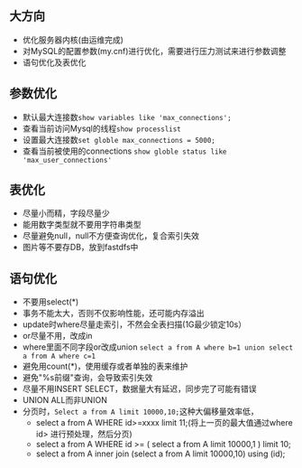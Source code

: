 ## 大方向
- 优化服务器内核(由运维完成)
- 对MySQL的配置参数(my.cnf)进行优化，需要进行压力测试来进行参数调整
- 语句优化及表优化

## 参数优化
- 默认最大连接数`show variables like 'max_connections';`
- 查看当前访问Mysql的线程`show processlist`
- 设置最大连接数`set globle max_connections = 5000;`
- 查看当前被使用的connections `show globle status like 'max_user_connections'`

## 表优化
- 尽量小而精，字段尽量少
- 能用数字类型就不要用字符串类型
- 尽量避免null，null不方便查询优化，复合索引失效
- 图片等不要存DB，放到fastdfs中

## 语句优化
- 不要用select(*)
- 事务不能太大，否则不仅影响性能，还可能内存溢出
- update时where尽量走索引，不然会全表扫描(1G最少锁定10s）
- or尽量不用，改成in
- where里面不同字段or改成union `select a from A where b=1 union select a from A where c=1`
- 避免用count(*)，使用缓存或者单独的表来维护
- 避免"%s前缀"查询，会导致索引失效
- 尽量不用INSERT SELECT，数据量大有延迟，同步完了可能有错误
- UNION ALL而非UNION
- 分页时，`Select a from A limit 10000,10;`这种大偏移量效率低，
  - select a from A WHERE id\>=xxxx limit 11;(将上一页的最大值通过where id\> 进行预处理，然后分页)
  - select a from A WHERE id \>= ( select a from A limit 10000,1 ) limit 10;
  - select a from A inner join (select a from A limit 10000,10) using (id);
